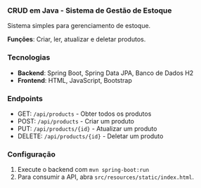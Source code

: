 ### CRUD em Java - Sistema de Gestão de Estoque

Sistema simples para gerenciamento de estoque.

**Funções**: Criar, ler, atualizar e deletar produtos.

### Tecnologias

- **Backend**: Spring Boot, Spring Data JPA, Banco de Dados H2
- **Frontend**: HTML, JavaScript, Bootstrap

### Endpoints

- GET: `/api/products` - Obter todos os produtos
- POST: `/api/products` - Criar um produto
- PUT: `/api/products/{id}` - Atualizar um produto
- DELETE: `/api/products/{id}` - Deletar um produto

### Configuração

1. Execute o backend com `mvn spring-boot:run`
2. Para consumir a API, abra `src/resources/static/index.html`.
